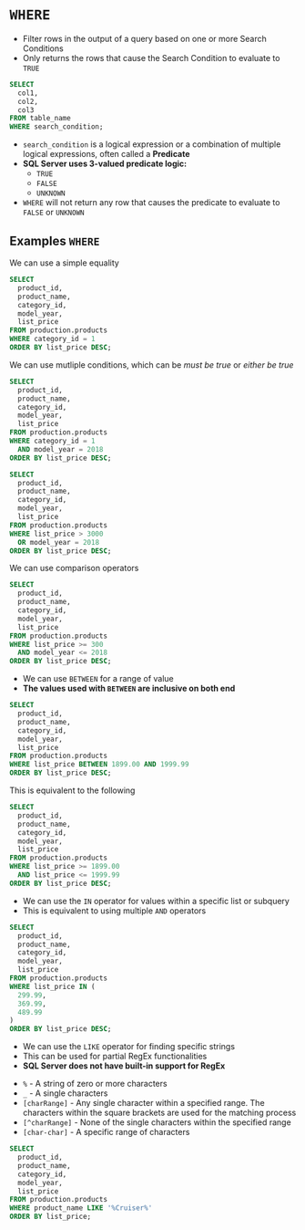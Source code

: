 # `WHERE`

- Filter rows in the output of a query based on one or more Search Conditions
- Only returns the rows that cause the Search Condition to evaluate to `TRUE`

```sql
SELECT 
  col1, 
  col2, 
  col3
FROM table_name
WHERE search_condition;
```

- `search_condition` is a logical expression or a combination of multiple logical expressions, often called a **Predicate**
- **SQL Server uses 3-valued predicate logic:**
  - `TRUE`
  - `FALSE`
  - `UNKNOWN`
- `WHERE` will not return any row that causes the predicate to evaluate to `FALSE` or `UNKNOWN`

## Examples `WHERE`

We can use a simple equality

```sql
SELECT 
  product_id, 
  product_name, 
  category_id, 
  model_year, 
  list_price
FROM production.products
WHERE category_id = 1
ORDER BY list_price DESC;
```

We can use mutliple conditions, which can be *must be true* or *either be true*

```sql
SELECT 
  product_id, 
  product_name, 
  category_id, 
  model_year, 
  list_price
FROM production.products
WHERE category_id = 1 
  AND model_year = 2018
ORDER BY list_price DESC;
```

```sql
SELECT 
  product_id, 
  product_name, 
  category_id, 
  model_year, 
  list_price
FROM production.products
WHERE list_price > 3000 
  OR model_year = 2018
ORDER BY list_price DESC;
```

We can use comparison operators

```sql
SELECT 
  product_id, 
  product_name, 
  category_id, 
  model_year, 
  list_price
FROM production.products
WHERE list_price >= 300 
  AND model_year <= 2018
ORDER BY list_price DESC;
```

- We can use `BETWEEN` for a range of value
- **The values used with `BETWEEN` are inclusive on both end**

```sql
SELECT 
  product_id, 
  product_name, 
  category_id, 
  model_year, 
  list_price
FROM production.products
WHERE list_price BETWEEN 1899.00 AND 1999.99
ORDER BY list_price DESC;
```

This is equivalent to the following

```sql
SELECT 
  product_id, 
  product_name, 
  category_id, 
  model_year, 
  list_price
FROM production.products
WHERE list_price >= 1899.00 
  AND list_price <= 1999.99
ORDER BY list_price DESC;
```

- We can use the `IN` operator for values within a specific list or subquery
- This is equivalent to using multiple `AND` operators

```sql
SELECT 
  product_id, 
  product_name, 
  category_id, 
  model_year, 
  list_price
FROM production.products
WHERE list_price IN (
  299.99, 
  369.99, 
  489.99
)
ORDER BY list_price DESC;
```

- We can use the `LIKE` operator for finding specific strings
- This can be used for partial RegEx functionalities
- **SQL Server does not have built-in support for RegEx**
<!---->
- `%` - A string of zero or more characters
- `_` - A single characters
- `[charRange]` - Any single character within a specified range. The characters within the square brackets are used for the matching process
- `[^charRange]` - None of the single characters within the specified range
- `[char-char]` - A specific range of characters

```sql
SELECT 
  product_id, 
  product_name, 
  category_id, 
  model_year, 
  list_price
FROM production.products
WHERE product_name LIKE '%Cruiser%'
ORDER BY list_price;
```
